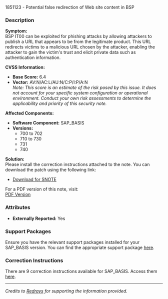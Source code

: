 1851123 - Potential false redirection of Web site content in BSP

### Description
**Symptom:**  
BSP IT00 can be exploited for phishing attacks by allowing attackers to publish a URL that appears to be from the legitimate product. This URL redirects victims to a malicious URL chosen by the attacker, enabling the attacker to gain the victim's trust and elicit private data such as authentication information.

**CVSS Information:**  
- **Base Score:** 6.4  
- **Vector:** AV:N/AC:L/AU:N/C:P/I:P/A:N  
  *Note: This score is an estimate of the risk posed by this issue. It does not account for your specific system configuration or operational environment. Conduct your own risk assessments to determine the applicability and priority of this security note.*

**Affected Components:**  
- **Software Component:** SAP_BASIS  
- **Versions:**  
  - 700 to 702  
  - 710 to 730  
  - 731  
  - 740

**Solution:**  
Please install the correction instructions attached to the note. You can download the patch using the following link:

- [Download for SNOTE](https://notesdownloads.sap.com/note/0040000010942932017)

For a PDF version of this note, visit:  
[PDF Version](https://me.sap.com/sap/support/sfm/notes/print/0001851123?language=en-US&token=890C6C2B5F1F3617FBC2E7786B82787B)

### Attributes
- **Externally Reported:** Yes

### Support Packages
Ensure you have the relevant support packages installed for your SAP_BASIS version. You can find the appropriate support package [here](https://me.sap.com/supportpackage/SAPKB70029).

### Correction Instructions
There are 9 correction instructions available for SAP_BASIS. Access them [here](https://me.sap.com/corrins/0001851123/41).

---

*Credits to [Redrays](https://redrays.io) for supporting the information provided.*